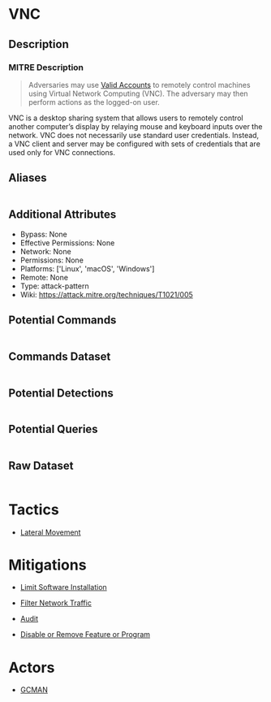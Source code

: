
# VNC

## Description

### MITRE Description

> Adversaries may use [Valid Accounts](https://attack.mitre.org/techniques/T1078) to remotely control machines using Virtual Network Computing (VNC). The adversary may then perform actions as the logged-on user.

VNC is a desktop sharing system that allows users to remotely control another computer’s display by relaying mouse and keyboard inputs over the network. VNC does not necessarily use standard user credentials. Instead, a VNC client and server may be configured with sets of credentials that are used only for VNC connections.

## Aliases

```

```

## Additional Attributes

* Bypass: None
* Effective Permissions: None
* Network: None
* Permissions: None
* Platforms: ['Linux', 'macOS', 'Windows']
* Remote: None
* Type: attack-pattern
* Wiki: https://attack.mitre.org/techniques/T1021/005

## Potential Commands

```

```

## Commands Dataset

```

```

## Potential Detections

```json

```

## Potential Queries

```json

```

## Raw Dataset

```json

```

# Tactics


* [Lateral Movement](../tactics/Lateral-Movement.md)


# Mitigations


* [Limit Software Installation](../mitigations/Limit-Software-Installation.md)

* [Filter Network Traffic](../mitigations/Filter-Network-Traffic.md)
    
* [Audit](../mitigations/Audit.md)
    
* [Disable or Remove Feature or Program](../mitigations/Disable-or-Remove-Feature-or-Program.md)
    

# Actors


* [GCMAN](../actors/GCMAN.md)

